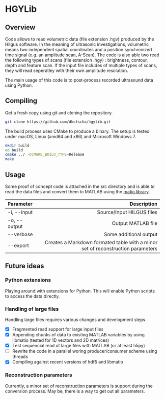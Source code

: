 # HGYLib

## Overview
Code allows to read volumetric data (file extension .hgv) produced by the Hilgus software. In the meaning of ultrasonic investigations, volumetric means two independent spatial coordinates and a position synchronized time signal (e.g. an amplitude scan, A-Scan). The code is also able two read the following types of scans (file extension .hgy) : brightness, contour, depth and feature scan. If the input file includes of multiple types of scans, they will read seperatley with their own amplitude resolution.

The main usage of this code is to post-process recorded ultrasound data using Python.

## Compiling

Get a fresh copy using git and cloning the repository.

``` bash
git clone https://github.com/dkotscha/hgylib.git
```

The build process uses CMake to produce a binary. The setup is tested under macOS, Linux (amd64 and x86) and Microsoft Windows 7.

``` bash
mkdir build
cd build
cmake ../ -DCMAKE_BUILD_TYPE=Release
make
```

## Usage

Some proof of concept code is attached in the *src* directory and is able to read the data files and convert them to MATLAB using the [matio library](https://sourceforge.net/projects/matio/).

| Parameter      | Description                                                                       |
| :------------- | --------------------------------------------------------------------------------: |
| -i, --input    | Source/Input HILGUS files                                                         |
| -o, --output   | Output MATLAB file                                                                |
| --verbose      | Some additional output                                                            |
| --export       | Creates a Markdown formated table with a minor set of reconstruction parameters   |


## Future ideas

### Python extensions

Playing around with extensions for Python. This will enable Python scripts to access the data directly.

### Handling of large files

Handling large files requires various changes and development steps

- [x] Fragmented read support for large input files
- [x] Appending chunks of data to existing MATLAB variables by using libmatio (tested for 1D vectors and 2D matrices)
- [x] Test sequencial read of large files with MATLAB (or at least h5py)
- [ ] Rewrite the code in a parallel woring producer/consumer scheme using threads
- [x] Compiling against recent versions of hdf5 and libmatio

### Reconstruction parameters

Currently, a minor set of reconstruction parameters is support during the conversion process. May be, there is a way to get out all parameters.
